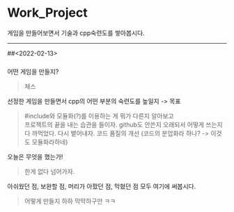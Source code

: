 # Work_Project
게임을 만들어보면서 기술과 cpp숙련도를 쌓아봅시다.

***

##<2022-02-13>

#####
어떤 게임을 만들지?   
>체스
  
선정한 게임을 만들면서 cpp의 어떤 부분의 숙련도를 높일지 -> 목표
>#include와 모듈화(?)를 이용하는 게 뭐가 다른지 알아보고   
>프로젝트의 끝을 내는 습관을 들이자.
>github도 안쓴지 오래되서 어떻게 쓰는지 다 까먹었다. 다시 뱉어내자.
>코드 품질의 개선 (코드의 분업화라 하나? -> 이것도 모듈화라하네)
   
오늘은 무엇을 했는가!   
>한게 없다 넘어가자.
   
아쉬웠던 점, 보완할 점, 머리가 아팠던 점, 막혔던 점 모두 여기에 써봅시다.   
>어떻게 만들지 하하 막막하구만 ㅋㅋ
